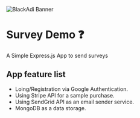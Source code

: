 ![BlackAdi Banner](https://png.pngtree.com/thumb_back/fw800/back_our/20190622/ourmid/pngtree-chinese-style-ink-dragon-banner-image_210265.jpg)

# Survey Demo ❓ 
A Simple Express.js App to send surveys 

## App feature list 
 - Loing/Registration via Google Authentication.
 - Using Stripe API for a sample purchase.
 - Using SendGrid API as an email sender service.
 - MongoDB as a data storage.
